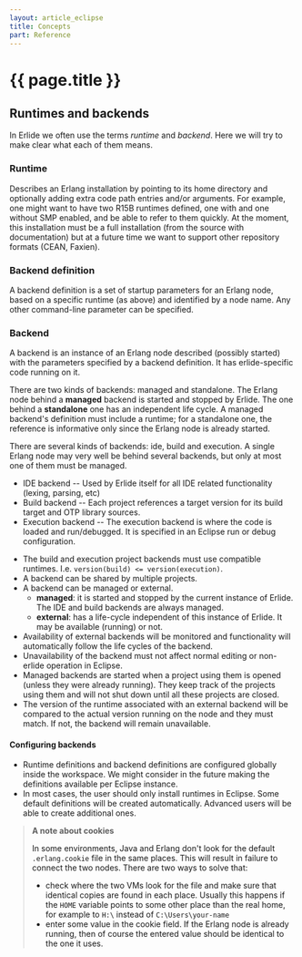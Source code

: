 ```yaml
---
layout: article_eclipse
title: Concepts
part: Reference
---
```


# {{ page.title }}

## Runtimes and backends

In Erlide we often use the terms _runtime_ and _backend_. Here we will try to
make clear what each of them means.

### Runtime

Describes an Erlang installation by pointing to its home directory and
optionally adding extra code path entries and/or arguments. For example, one
might want to have two R15B runtimes defined, one with and one without SMP
enabled, and be able to refer to them quickly. At the moment, this
installation must be a full installation (from the source with documentation)
but at a future time we want to support other repository formats (CEAN, Faxien).

### Backend definition

A backend definition is a set of startup parameters for an Erlang node, based on a specific runtime (as above) 
and identified by a node name. Any other command-line parameter can be specified.

### Backend

A backend is an instance of an Erlang node described (possibly started) with the parameters specified by 
a backend definition. It has erlide-specific code running on it.

There are two kinds of backends: managed and standalone. The Erlang node
behind a **managed** backend is started and stopped by Erlide. The one behind
a **standalone** one has an independent life cycle. A managed backend's
definition must include a runtime; for a standalone one, the reference is
informative only since the Erlang node is already started.

There are several kinds of backends: ide, build and execution. A single Erlang
node may very well be behind several backends, but only at most one of them
must be managed.

* IDE backend -- Used by Erlide itself for all IDE related functionality (lexing, parsing, etc)
* Build backend -- Each project references a target version for its build target and OTP library sources.
* Execution backend -- The execution backend is where the code is loaded and run/debugged. It is
specified in an Eclipse run or debug configuration.

- The build and execution project backends must use compatible runtimes. I.e. `version(build) <= version(execution)`.
- A backend can be shared by multiple projects.
- A backend can be managed or external.
    * __managed__: it is started and stopped by the current instance of Erlide. The IDE and build backends 
    are always managed.
    * __external__: has a life-cycle independent of this instance of Erlide. It may be available (running) or not. 
- Availability of external backends will be monitored and functionality will automatically follow the life 
cycles of the backend.
- Unavailability of the backend must not affect normal editing or non-erlide operation in Eclipse.
- Managed backends are started when a project using them is opened (unless they were already running). They 
keep track of the projects using them and will not shut down until all these projects are closed.
- The version of the runtime associated with an external backend will be compared to the actual version 
running on the node and they must match. If not, the backend will remain unavailable.

#### Configuring backends

* Runtime definitions and backend definitions are configured globally inside the workspace. We might consider 
in the future making the definitions available per Eclipse instance.
* In most cases, the user should only install runtimes in Eclipse. Some default definitions will be created 
automatically. Advanced users will be able to create additional ones.

> **A note about cookies** <a name="cookies">
> 
> In some environments, Java and Erlang don't look for the default
`.erlang.cookie` file in the same places. This will result in failure to
connect the two nodes. There are two ways to solve that:
>
> * check where the two VMs look for the file and make sure that identical
copies are found in each place. Usually this happens if the `HOME` variable points 
to some other place than the real home, for example to `H:\` instead of `C:\Users\your-name`
> * enter some value in the cookie field. If the Erlang node is already
running, then of course the entered value should be identical to the one it
uses.